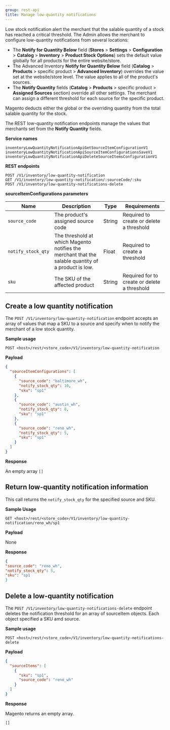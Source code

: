 ```yaml
---
group: rest-api
title: Manage low-quantity notifications
---
```


Low stock notification alert the merchant that the salable quantity of a stock has reached a critical threshold. The Admin allows the merchant to configure low-quantity notifications from several locations:

* The **Notify for Quantity Below** field (**Stores** > **Settings** > **Configuration** > **Catalog** > **Inventory** > **Product Stock Options**) sets the default value globally for all products for the entire website/store.
* The Advanced Inventory **Notify for Quantity Below** field (**Catalog** > **Products** > specific product > **Advanced Inventory**) overrides the value set at the website/store level. The value applies to all of the product's sources.
* The **Notify Quantity** fields (**Catalog** > **Products** > specific product > **Assigned Sources** section) override all other settings. The merchant can assign a different threshold for each source for the specific product.

Magento deducts either the global or the overriding quantity from the total salable quantity for the stock.

The REST low-quantity notification endpoints manage the values that merchants set from the **Notify Quantity** fields.

**Service names**

```http
inventoryLowQuantityNotificationApiGetSourceItemConfigurationV1
inventoryLowQuantityNotificationApiSourceItemConfigurationsSaveV1
inventoryLowQuantityNotificationApiDeleteSourceItemsConfigurationV1
```

**REST endpoints**

```http
POST /V1/inventory/low-quantity-notification
GET /V1/inventory/low-quantity-notification/:sourceCode/:sku
POST /V1/inventory/low-quantity-notifications-delete
```

**sourceItemConfigurations parameters**

Name | Description | Type | Requirements
--- | --- | --- | ---
`source_code` | The product's assigned source code  | String | Required to create or delete a threshold
`notify_stock_qty` | The threshold at which Magento notifies the merchant that the salable quantity of a product is low. | Float | Required to create a threshold
`sku` | The SKU of the affected product   | String | Required for to create or delete a threshold

## Create a low quantity notification

The `POST /V1/inventory/low-quantity-notification` endpoint accepts an array of values that map a SKU to a source and specify when to notify the merchant of a low stock quantity.

**Sample usage**

`POST <host>/rest/<store_code>/V1/inventory/low-quantity-notification`

**Payload**

```json
{
  "sourceItemConfigurations": [
    {
      "source_code": "baltimore_wh",
      "notify_stock_qty": 10,
      "sku": "sp1"
    },
    {
      "source_code": "austin_wh",
      "notify_stock_qty": 8,
      "sku": "sp1"
    },
    {
      "source_code": "reno_wh",
      "notify_stock_qty": 5,
      "sku": "sp1"
    }
  ]
}
```

**Response**

An empty array `[]`

## Return low-quantity notification information

This call returns the `notify_stock_qty` for the specified source and SKU.

**Sample Usage**

`GET <host>/rest/<store_code>/V1/inventory/low-quantity-notification/reno_wh/sp1`

**Payload**

None

**Response**

```json
{
"source_code": "reno_wh",
"notify_stock_qty": 5,
"sku": "sp1
}
```

## Delete a low-quantity notification

The `POST /V1/inventory/low-quantity-notifications-delete` endpoint deletes the notification threshold for an array of sourceItem objects. Each object specified a SKU amd source.

**Sample usage**

`POST <host>/rest/<store_code>/V1/inventory/low-quantity-notifications-delete`

**Payload**

```json
{
  "sourceItems": [
    {
      "sku": "sp1",
      "source_code": "reno_wh"
    }
  ]
}
```

**Response**

Magento returns an empty array.

`[]`
